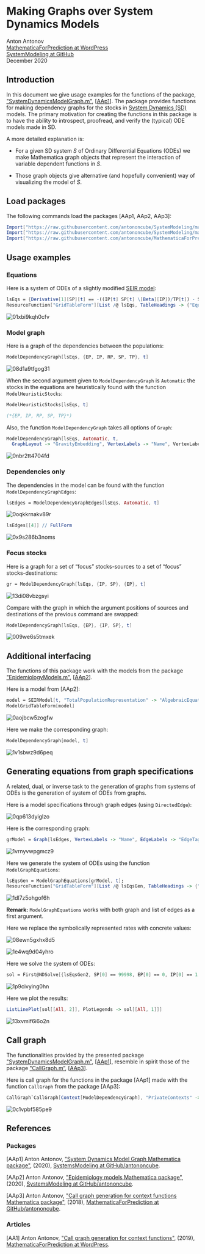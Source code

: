 # Making Graphs over System Dynamics Models

Anton Antonov   
[MathematicaForPrediction at WordPress](https://mathematicaforprediction.wordpress.com)   
[SystemModeling at GitHub](https://github.com/antononcube/SystemModeling)   
December 2020   

## Introduction

In this document we give usage examples for the functions of the package, 
["SystemDynamicsModelGraph.m"](https://github.com/antononcube/SystemModeling/blob/master/WL/SystemDynamicsModelGraph.m), 
[[AAp1](https://github.com/antononcube/SystemModeling/blob/master/WL/SystemDynamicsModelGraph.m)]. The package provides functions for making dependency graphs for the stocks in [System Dynamics (SD)](https://en.wikipedia.org/wiki/System_dynamics) models. The primary motivation for creating the functions in this package is to have the ability to introspect, proofread, and verify the (typical) ODE models made in SD.

A more detailed explanation is:

- For a given SD system $S$ of Ordinary Differential Equations (ODEs) we make Mathematica graph objects that represent the interaction of variable dependent functions in $S$. 

- Those graph objects give alternative (and hopefully convenient) way of visualizing the model of $S$. 

## Load packages

The following commands load the packages [AAp1, AAp2, AAp3]:

```mathematica
Import["https://raw.githubusercontent.com/antononcube/SystemModeling/master/WL/SystemDynamicsModelGraph.m"]
Import["https://raw.githubusercontent.com/antononcube/SystemModeling/master/Projects/Coronavirus-propagation-dynamics/WL/EpidemiologyModels.m"]
Import["https://raw.githubusercontent.com/antononcube/MathematicaForPrediction/master/Misc/CallGraph.m"]
```

## Usage examples

### Equations

Here is a system of ODEs of a slightly modified [SEIR model](https://en.wikipedia.org/wiki/Compartmental_models_in_epidemiology#The_SEIR_model): 

```mathematica
lsEqs = {Derivative[1][SP][t] == -((IP[t] SP[t] \[Beta][IP])/TP[t]) - SP[t] \[Mu][TP], Derivative[1][EP][t] == (IP[t] SP[t] \[Beta][IP])/TP[t] - EP[t] (1/aincp + \[Mu][TP]), Derivative[1][IP][t] == EP[t]/aincp - IP[t]/aip - IP[t] \[Mu][IP], Derivative[1][RP][t] == IP[t]/aip - RP[t] \[Mu][TP], TP[t] == Max[0, EP[t] + IP[t] + RP[t] + SP[t]]};
ResourceFunction["GridTableForm"][List /@ lsEqs, TableHeadings -> {"Equations"}]
```

![01xbi9kqh0cfv](./Diagrams/Making-Graphs-over-System-Dynamics-Models/01xbi9kqh0cfv.png)

### Model graph

Here is a graph of the dependencies between the populations:

```mathematica
ModelDependencyGraph[lsEqs, {EP, IP, RP, SP, TP}, t]
```

![08d1a9tfgog31](./Diagrams/Making-Graphs-over-System-Dynamics-Models/08d1a9tfgog31.png)

When the second argument given to `ModelDependencyGraph` is `Automatic` the stocks in the equations are heuristically 
found with the function `ModelHeuristicStocks`:

```mathematica
ModelHeuristicStocks[lsEqs, t]

(*{EP, IP, RP, SP, TP}*)
```

Also, the function `ModelDependencyGraph` takes all options of `Graph`:

```mathematica
ModelDependencyGraph[lsEqs, Automatic, t, 
  GraphLayout -> "GravityEmbedding", VertexLabels -> "Name", VertexLabelStyle -> Directive[Red, Bold, 16], EdgeLabelStyle -> Directive[Blue, 16], ImageSize -> Large]
```

![0nbr2tt4704fd](./Diagrams/Making-Graphs-over-System-Dynamics-Models/0nbr2tt4704fd.png)

### Dependencies only

The dependencies in the model can be found with the function `ModelDependencyGraphEdges`:

```mathematica
lsEdges = ModelDependencyGraphEdges[lsEqs, Automatic, t]
```

![0oqkkrnakv89r](./Diagrams/Making-Graphs-over-System-Dynamics-Models/0oqkkrnakv89r.png)

```mathematica
lsEdges[[4]] // FullForm
```

![0x9s286b3noms](./Diagrams/Making-Graphs-over-System-Dynamics-Models/0x9s286b3noms.png)

### Focus stocks

Here is a graph for a set of “focus” stocks-sources to a set of “focus” stocks-destinations:

```mathematica
gr = ModelDependencyGraph[lsEqs, {IP, SP}, {EP}, t]
```

![13di08vbzgsyi](./Diagrams/Making-Graphs-over-System-Dynamics-Models/13di08vbzgsyi.png)

Compare with the graph in which the argument positions of sources and destinations of the previous command are swapped:

```mathematica
ModelDependencyGraph[lsEqs, {EP}, {IP, SP}, t]
```

![009we6s5tmxek](./Diagrams/Making-Graphs-over-System-Dynamics-Models/009we6s5tmxek.png)

## Additional interfacing

The functions of this package work with the models from the package ["EpidemiologyModels.m"](https://github.com/antononcube/SystemModeling/blob/master/Projects/Coronavirus-propagation-dynamics/WL/EpidemiologyModels.m), [[AAp2](https://github.com/antononcube/SystemModeling/blob/master/Projects/Coronavirus-propagation-dynamics/WL/EpidemiologyModels.m)].

Here is a model from \[AAp2\]:

```mathematica
model = SEIRModel[t, "TotalPopulationRepresentation" -> "AlgebraicEquation"];
ModelGridTableForm[model]
```

![0aojbcw5zogfw](./Diagrams/Making-Graphs-over-System-Dynamics-Models/0aojbcw5zogfw.png)

Here we make the corresponding graph:

```mathematica
ModelDependencyGraph[model, t]
```

![1v1sbwz9d6peq](./Diagrams/Making-Graphs-over-System-Dynamics-Models/1v1sbwz9d6peq.png)

## Generating equations from graph specifications

A related, dual, or inverse task to the generation of graphs from systems of ODEs is 
the generation of system of ODEs from graphs.

Here is a model specifications through graph edges (using `DirectedEdge`): 

![0qp613dyiglzo](./Diagrams/Making-Graphs-over-System-Dynamics-Models/0qp613dyiglzo.png)

Here is the corresponding graph:

```mathematica
grModel = Graph[lsEdges, VertexLabels -> "Name", EdgeLabels -> "EdgeTag", ImageSize -> Large]
```

![1vrnyvwpgmcz9](./Diagrams/Making-Graphs-over-System-Dynamics-Models/1vrnyvwpgmcz9.png)

Here we generate the system of ODEs using the function `ModelGraphEquations`:

```mathematica
lsEqsGen = ModelGraphEquations[grModel, t];
ResourceFunction["GridTableForm"][List /@ lsEqsGen, TableHeadings -> {"Equations"}]
```

![1dl7z5ohgof6h](./Diagrams/Making-Graphs-over-System-Dynamics-Models/1dl7z5ohgof6h.png)

**Remark:** `ModelGraphEquations` works with both graph and list of edges as a first argument.

Here we replace the symbolically represented rates with concrete values: 

![08ewn5gxhx8d5](./Diagrams/Making-Graphs-over-System-Dynamics-Models/08ewn5gxhx8d5.png)

![1e4wq9d04yhro](./Diagrams/Making-Graphs-over-System-Dynamics-Models/1e4wq9d04yhro.png)

Here we solve the system of ODEs:

```mathematica
sol = First@NDSolve[{lsEqsGen2, SP[0] == 99998, EP[0] == 0, IP[0] == 1, RP[0] == 0,MLP[0] == 0, TP[0] == 100000}, Union[First /@ lsEdges], {t, 0, 365}]
```

![1p9civying0hn](./Diagrams/Making-Graphs-over-System-Dynamics-Models/1p9civying0hn.png)

Here we plot the results:

```mathematica
ListLinePlot[sol[[All, 2]], PlotLegends -> sol[[All, 1]]]
```

![13xvmif6i6o2n](./Diagrams/Making-Graphs-over-System-Dynamics-Models/13xvmif6i6o2n.png)

## Call graph

The functionalities provided by the presented package ["SystemDynamicsModelGraph.m"](https://github.com/antononcube/SystemModeling/blob/master/WL/SystemDynamicsModelGraph.m), [[AAp1](https://github.com/antononcube/SystemModeling/blob/master/WL/SystemDynamicsModelGraph.m)], resemble in spirit those of the package ["CallGraph.m”](https://github.com/antononcube/MathematicaForPrediction/blob/master/Misc/CallGraph.m), [[AAp3](https://github.com/antononcube/MathematicaForPrediction/blob/master/Misc/CallGraph.m)]. 

Here is call graph for the functions in the package [AAp1] made with the function `CallGraph` from the package [AAp3]:

```mathematica
CallGraph`CallGraph[Context[ModelDependencyGraph], "PrivateContexts" -> False, "UsageTooltips" -> True]
```

![0c1vpbf585pe9](./Diagrams/Making-Graphs-over-System-Dynamics-Models/0c1vpbf585pe9.png)

## References

### Packages

[AAp1] Anton Antonov, 
["System Dynamics Model Graph Mathematica package"](https://github.com/antononcube/SystemModeling/blob/master/WL/SystemDynamicsModelGraph.m),
(2020),
[SystemsModeling at GitHub/antononcube](https://github.com/antononcube/SystemModeling).         

[AAp2] Anton Antonov, 
["Epidemiology models Mathematica package"](https://github.com/antononcube/SystemModeling/blob/master/Projects/Coronavirus-propagation-dynamics/WL/EpidemiologyModels.m), 
(2020),
[SystemsModeling at GitHub/antononcube](https://github.com/antononcube/SystemModeling).         

[AAp3] Anton Antonov, 
["Call graph generation for context functions Mathematica package"](https://github.com/antononcube/MathematicaForPrediction/blob/master/Misc/CallGraph.m), 
(2018), 
[MathematicaForPrediction at GitHub/antononcube](https://github.com/antononcube/MathematicaForPrediction).

### Articles

[AA1] Anton Antonov, 
["Call graph generation for context functions"](https://mathematicaforprediction.wordpress.com/2019/01/01/call-graph-generation-for-context-functions/), 
(2019), 
[MathematicaForPrediction at WordPress](https://mathematicaforprediction.wordpress.com/2019/01/01/call-graph-generation-for-context-functions/).
